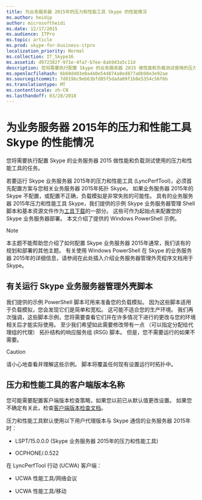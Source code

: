 ```yaml
---
title: 为业务服务器 2015年的压力和性能工具 Skype 的性能情况
ms.author: heidip
author: microsoftheidi
ms.date: 12/17/2015
ms.audience: ITPro
ms.topic: article
ms.prod: skype-for-business-itpro
localization_priority: Normal
ms.collection: IT_Skype16
ms.assetid: d972382f-971e-4fa7-b7ee-8ab9d3a5c11d
description: 您将需要执行配置 Skype 的业务服务器 2015 做性能和负载测试使用的压力和性能工具的任务。
ms.openlocfilehash: 6b60d403e0a440e544874a8ed877a0b98e3e92ae
ms.sourcegitcommit: 7d819bc9eb63bfd85f5dada09f1b8e5354c56f6b
ms.translationtype: MT
ms.contentlocale: zh-CN
ms.lasthandoff: 03/28/2018
---
```

# <a name="performance-scenarios-for-the-skype-for-business-server-2015-stress-and-performance-tool"></a>为业务服务器 2015年的压力和性能工具 Skype 的性能情况
 
您将需要执行配置 Skype 的业务服务器 2015 做性能和负载测试使用的压力和性能工具的任务。
  
若要运行 Skype 业务服务器 2015年的压力和性能工具 (LyncPerfTool)，必须首先配置方案与您相关业务服务器 2015年拓扑 Skype。 如果业务服务器 2015年的 Skype 不配置，或配置不正确，负载模拟是非常失败的可能性。 具有的业务服务器 2015年压力和性能工具 Skype，我们提供的示例 Skype 业务服务器管理 Shell 脚本和基本资源文件作为[工具下载](https://www.microsoft.com/download/details.aspx?id=50367)的一部分。 这些可作为起始点来配置您的 Skype 业务服务器部署。 本文介绍了提供的 Windows PowerShell 示例。
  
> [!NOTE]
> 本主题不能帮助您介绍了如何配置 Skype 业务服务器 2015年通常，我们该有的规划和部署的其他主题。 有关使用 Windows PowerShell 在 Skype 的业务服务器 2015年的详细信息，请参阅在此处插入介绍业务服务器管理外壳程序文档用于 Skype。 
  
## <a name="about-running-skype-for-business-server-management-shell-scripts"></a>有关运行 Skype 业务服务器管理外壳脚本

我们提供的示例 PowerShell 脚本可用来准备您的负载模拟。 因为这些脚本适用于负载模拟，您会发现它们是简单和宽松。 这可能不适合您的生产环境。 我们再次强调，这些脚本示例，您将需要查看它们并在许多情况下进行的更改与您的环境相关后才能实际使用。 至少我们希望如此需要修改带有一点 （可以指定分配给代理组的代理） 拓扑结构的响应服务组 (RSG) 脚本。 但是，您不需要运行的如果不需要。
  
> [!CAUTION]
> 请小心地查看并理解这些示例。 脚本将覆盖任何现有设置运行时拓扑中。 
  
## <a name="stress-and-performance-tool-client-version-names"></a>压力和性能工具的客户端版本名称

您可能需要配置客户端版本检查策略，如果您以前已从默认值更改设置。 如果您不确定有关此，检查[客户端版本检查文档](https://msdn.microsoft.com/en-us/vsto/jj923060)。
  
压力和性能工具默认使用以下用户代理版本与 Skype 通信的业务服务器 2015年时：
  
- LSPT/15.0.0.0 (Skype 业务服务器 2015年的压力和性能工具)
    
- OCPHONE/.0.522
    
在 LyncPerfTool 行动 (UCWA) 客户端：
  
- UCWA 性能工具/网络会议
    
- UCWA 性能工具/移动
    


